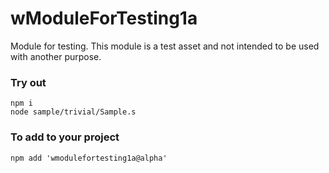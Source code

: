 # wModuleForTesting1a

Module for testing. This module is a test asset and not intended to be used with another purpose.

### Try out

```
npm i
node sample/trivial/Sample.s
```

### To add to your project
```
npm add 'wmodulefortesting1a@alpha'
```

